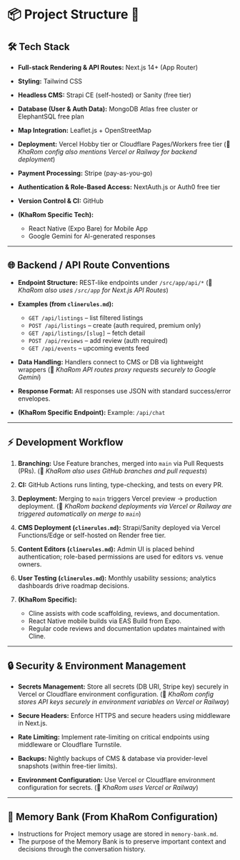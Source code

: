 # 📦 **Project Structure** 🚀

## 🛠️ **Tech Stack**

* **Full-stack Rendering & API Routes:** Next.js 14+ (App Router)
* **Styling:** Tailwind CSS
* **Headless CMS:** Strapi CE (self-hosted) or Sanity (free tier)
* **Database (User & Auth Data):** MongoDB Atlas free cluster or ElephantSQL free plan
* **Map Integration:** Leaflet.js + OpenStreetMap
* **Deployment:** Vercel Hobby tier or Cloudflare Pages/Workers free tier
  (📌 *KhaRom config also mentions Vercel or Railway for backend deployment*)
* **Payment Processing:** Stripe (pay-as-you-go)
* **Authentication & Role-Based Access:** NextAuth.js or Auth0 free tier
* **Version Control & CI:** GitHub
* **(KhaRom Specific Tech):**

  * React Native (Expo Bare) for Mobile App
  * Google Gemini for AI-generated responses

---

## 🌐 **Backend / API Route Conventions**

* **Endpoint Structure:** REST-like endpoints under `/src/app/api/*`
  (📌 *KhaRom also uses `/src/app` for Next.js API Routes*)

* **Examples (from `clinerules.md`):**

  * `GET /api/listings` – list filtered listings
  * `POST /api/listings` – create (auth required, premium only)
  * `GET /api/listings/[slug]` – fetch detail
  * `POST /api/reviews` – add review (auth required)
  * `GET /api/events` – upcoming events feed

* **Data Handling:** Handlers connect to CMS or DB via lightweight wrappers
  (📌 *KhaRom API routes proxy requests securely to Google Gemini*)

* **Response Format:** All responses use JSON with standard success/error envelopes.

* **(KhaRom Specific Endpoint):** Example: `/api/chat`

---

## ⚡ **Development Workflow**

1. **Branching:** Use Feature branches, merged into `main` via Pull Requests (PRs).
   (📌 *KhaRom also uses GitHub branches and pull requests*)
2. **CI:** GitHub Actions runs linting, type-checking, and tests on every PR.
3. **Deployment:** Merging to `main` triggers Vercel preview → production deployment.
   (📌 *KhaRom backend deployments via Vercel or Railway are triggered automatically on merge to `main`*)
4. **CMS Deployment (`clinerules.md`):** Strapi/Sanity deployed via Vercel Functions/Edge or self-hosted on Render free tier.
5. **Content Editors (`clinerules.md`):** Admin UI is placed behind authentication; role-based permissions are used for editors vs. venue owners.
6. **User Testing (`clinerules.md`):** Monthly usability sessions; analytics dashboards drive roadmap decisions.
7. **(KhaRom Specific):**

   * Cline assists with code scaffolding, reviews, and documentation.
   * React Native mobile builds via EAS Build from Expo.
   * Regular code reviews and documentation updates maintained with Cline.

---

## 🔒 **Security & Environment Management**

* **Secrets Management:** Store all secrets (DB URI, Stripe key) securely in Vercel or Cloudflare environment configuration.
  (📌 *KhaRom config stores API keys securely in environment variables on Vercel or Railway*)

* **Secure Headers:** Enforce HTTPS and secure headers using middleware in Next.js.

* **Rate Limiting:** Implement rate-limiting on critical endpoints using middleware or Cloudflare Turnstile.

* **Backups:** Nightly backups of CMS & database via provider-level snapshots (within free-tier limits).

* **Environment Configuration:** Use Vercel or Cloudflare environment configuration for secrets.
  (📌 *KhaRom uses Vercel or Railway*)

---

## 🧠 **Memory Bank** (From KhaRom Configuration)

* Instructions for Project memory usage are stored in `memory-bank.md`.
* The purpose of the Memory Bank is to preserve important context and decisions through the conversation history.
